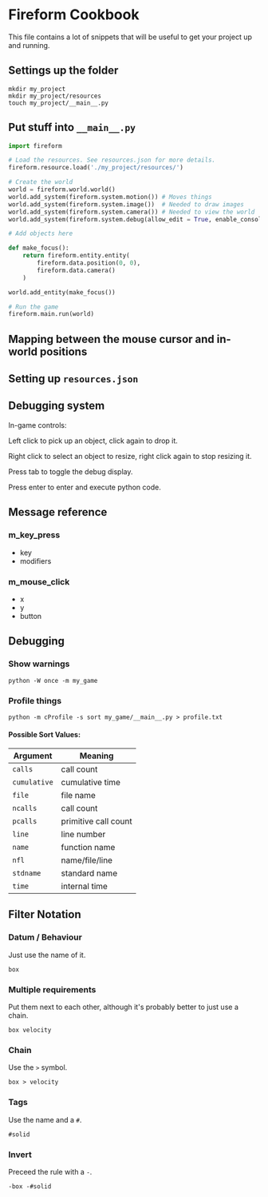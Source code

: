 # Fireform Cookbook

This file contains a lot of snippets that will be useful to get your project up and running.

## Settings up the folder

```
mkdir my_project
mkdir my_project/resources
touch my_project/__main__.py
```

## Put stuff into `__main__.py`

```python
import fireform

# Load the resources. See resources.json for more details.
fireform.resource.load('./my_project/resources/')

# Create the world
world = fireform.world.world()
world.add_system(fireform.system.motion()) # Moves things
world.add_system(fireform.system.image())  # Needed to draw images
world.add_system(fireform.system.camera()) # Needed to view the world
world.add_system(fireform.system.debug(allow_edit = True, enable_console = True))  # Debug info

# Add objects here

def make_focus():
	return fireform.entity.entity(
		fireform.data.position(0, 0),
		fireform.data.camera()
	)

world.add_entity(make_focus())

# Run the game
fireform.main.run(world)

```

## Mapping between the mouse cursor and in-world positions

## Setting up `resources.json`



## Debugging system

In-game controls:

Left click to pick up an object, click again to drop it.

Right click to select an object to resize, right click again to stop resizing it.

Press tab to toggle the debug display.

Press enter to enter and execute python code.

## Message reference

### m_key_press

- key
- modifiers

### m_mouse_click

- x
- y
- button

## Debugging

### Show warnings

`python -W once -m my_game`

### Profile things

`python -m cProfile -s sort my_game/__main__.py > profile.txt`

#### Possible Sort Values:

| Argument | Meaning |
| --- | --- |
| `calls` | call count |
| `cumulative` | cumulative time |
| `file` | file name |
| `ncalls` | call count |
| `pcalls` | primitive call count |
| `line` | line number |
| `name` | function name |
| `nfl` | name/file/line |
| `stdname` | standard name |
| `time` | internal time |

## Filter Notation

### Datum / Behaviour

Just use the name of it.

	box

### Multiple requirements

Put them next to each other, although it's probably better to just use a chain.

	box velocity

### Chain

Use the `>` symbol.

	box > velocity

### Tags

Use the name and a `#`.

	#solid

### Invert

Preceed the rule with a `-`.

	-box -#solid
